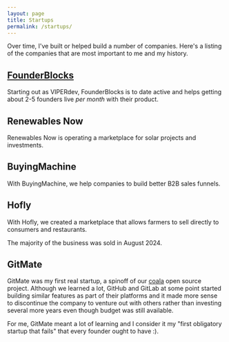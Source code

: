 ```yaml
---
layout: page
title: Startups
permalink: /startups/
---
```


Over time, I've built or helped build a number of companies. Here's a listing of the companies that are most important to me and my history.

## [FounderBlocks](https://founderblocks.io/)

Starting out as VIPERdev, FounderBlocks is to date active and helps getting about 2-5 founders live _per month_ with their product.

## Renewables Now

Renewables Now is operating a marketplace for solar projects and investments.

## BuyingMachine

With BuyingMachine, we help companies to build better B2B sales funnels.

## Hofly

With Hofly, we created a marketplace that allows farmers to sell directly to consumers and restaurants.

The majority of the business was sold in August 2024.

## GitMate

GitMate was my first real startup, a spinoff of our [coala](https://coala.io/) open source project. Although we learned a lot, GitHub and GitLab at some point started building similar features as part of their platforms and it made more sense to discontinue the company to venture out with others rather than investing several more years even though budget was still available.

For me, GitMate meant a lot of learning and I consider it my "first obligatory startup that fails" that every founder ought to have :).
